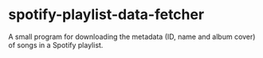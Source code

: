 # spotify-playlist-data-fetcher
A small program for downloading the metadata (ID, name and album cover) of songs in a Spotify playlist. 
